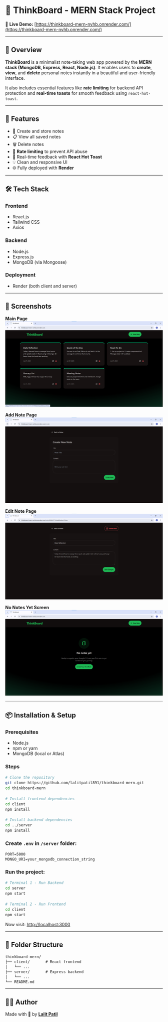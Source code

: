 # 🧠 ThinkBoard - MERN Stack Project

🔗 **Live Demo:** [https://thinkboard-mern-nvhb.onrender.com/](https://thinkboard-mern-nvhb.onrender.com/)  

---

## 📌 Overview

**ThinkBoard** is a minimalist note-taking web app powered by the **MERN stack (MongoDB, Express, React, Node.js)**. It enables users to **create**, **view**, and **delete** personal notes instantly in a beautiful and user-friendly interface.

It also includes essential features like **rate limiting** for backend API protection and **real-time toasts** for smooth feedback using `react-hot-toast`.

---

## 🚀 Features

- 📝 Create and store notes
- 📋 View all saved notes
- 🗑️ Delete notes
- 🔐 **Rate limiting** to prevent API abuse
- 🔔 Real-time feedback with **React Hot Toast**
- 💡 Clean and responsive UI
- 🌐 Fully deployed with **Render**

---

## 🛠️ Tech Stack

### **Frontend**
- React.js
- Tailwind CSS
- Axios

### **Backend**
- Node.js
- Express.js
- MongoDB (via Mongoose)

### **Deployment**
- Render (both client and server)

---

## 📸 Screenshots

**Main Page**
![Main Page](https://github.com/lalitpatil891/thinkboard-mern/blob/main/sc/main-page.png)

**Add Note Page**
![Add Note Page](https://github.com/lalitpatil891/thinkboard-mern/blob/main/sc/add-note-page.png)

**Edit Note Page**
![Edit Note Page](https://github.com/lalitpatil891/thinkboard-mern/blob/main/sc/edit-page.png)

**No Notes Yet Screen**
![No Note Yet](http://github.com/lalitpatil891/thinkboard-mern/blob/main/sc/no-note-yet.png)

---

## 📦 Installation & Setup

### Prerequisites
- Node.js
- npm or yarn
- MongoDB (local or Atlas)

### Steps

```bash
# Clone the repository
git clone https://github.com/lalitpatil891/thinkboard-mern.git
cd thinkboard-mern

# Install frontend dependencies
cd client
npm install

# Install backend dependencies
cd ../server
npm install
````

### Create `.env` in `/server` folder:

```env
PORT=5000
MONGO_URI=your_mongodb_connection_string
```

### Run the project:

```bash
# Terminal 1 - Run Backend
cd server
npm start

# Terminal 2 - Run Frontend
cd client
npm start
```

Now visit: [http://localhost:3000](http://localhost:3000)

---

## 📁 Folder Structure

```
thinkboard-mern/
├── client/       # React frontend
│   └── ...       
├── server/       # Express backend
│   └── ...
└── README.md
```
---

## 👨‍💻 Author

Made with 💙 by **[Lalit Patil](https://github.com/lalitpatil891)**

```
